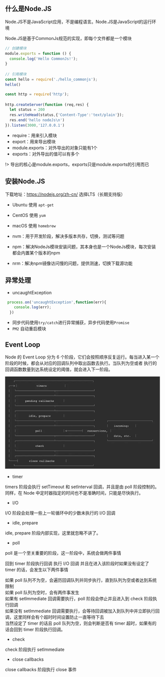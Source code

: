 ## 什么是Node.JS
Node.JS不是JavaScript应用，不是编程语言。Node.JS是JavaScript的运行环境

Node.JS是基于CommonJs规范的实现，即每个文件都是一个模块
```js
// 创建模块
module.exports = function () {
  console.log('Hello CommonJs!');
}

// 引用模块
const hello = require('./hello_commonjs');
hello()
```
```js
const http = require('http');

http.createServer(function (req,res) {
  let status = 200
  res.writeHead(status,{'Content-Type':'text/plain'});
  res.end('hello nodeJs\n')
}).listen(3000,'127.0.0.1')
```
- require：用来引入模块
- export：用来导出模块
- module.exports：对外导出的对象只能有1个
- exports：对外导出的值可以有多个

!> 导出的核心是module.exports，exports只是module.exports的引用而已

## 安装Node.JS
下载地址：https://nodejs.org/zh-cn/
选择LTS（长期支持版）

- Ubuntu 使用 `apt-get`
- CentOS 使用 `yum`
- macOS 使用 `homebrew`

- nvm：用于开发阶段，解决多版本共存，切换，测试等问题
- npm：解决NodeJs模块安装问题，其本身也是一个NodeJs模块，每次安装都会内置某个版本的npm
- nrm：解决npm镜像访问慢的问题，提供测速，切换下载源功能

## 异常处理
- uncaughtException
```js
 process.on('uncaughtException',function(err){
    console.log(err);
  })
```
- 同步代码使用`try/catch`进行异常捕获，异步代码使用`Promise`
- `PM2` 自动重启模块

## Event Loop
Node 的 Event Loop 分为 6 个阶段，它们会按照顺序反复运行。每当进入某一个阶段的时候，都会从对应的回调队列中取出函数去执行。当队列为空或者
执行的回调函数数量到达系统设定的阈值，就会进入下一阶段。

![](../../../src/asstes/img/node/node_eventLoop.png)

- timer

timers 阶段会执行 setTimeout 和 setInterval 回调，并且是由 poll 阶段控制的。
同样，在 Node 中定时器指定的时间也不是准确时间，只能是尽快执行。

- I/O

I/O 阶段会处理一些上一轮循环中的少数未执行的 I/O 回调

- idle, prepare

idle, prepare 阶段内部实现，这里就忽略不讲了。

- poll

poll 是一个至关重要的阶段，这一阶段中，系统会做两件事情

回到 timer 阶段执行回调
执行 I/O 回调
并且在进入该阶段时如果没有设定了 timer 的话，会发生以下两件事情

如果 poll 队列不为空，会遍历回调队列并同步执行，直到队列为空或者达到系统限制  
如果 poll 队列为空时，会有两件事发生   
如果有 setImmediate 回调需要执行，poll 阶段会停止并且进入到 check 阶段执行回调    
如果没有 setImmediate 回调需要执行，会等待回调被加入到队列中并立即执行回调，这里同样会有个超时时间设置防止一直等待下去    
当然设定了 timer 的话且 poll 队列为空，则会判断是否有 timer 超时，如果有的话会回到 timer 阶段执行回调。

- check

check 阶段执行 setImmediate

- close callbacks

close callbacks 阶段执行 close 事件
